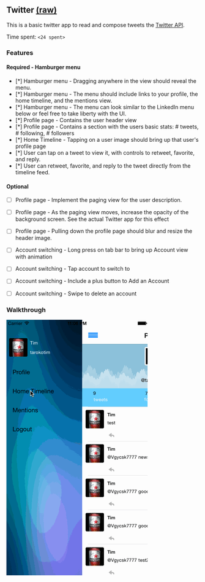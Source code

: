 ## Twitter [(raw)](https://gist.githubusercontent.com/timothy1ee/b9b1860c8ecb4b0b1c18/raw/2adc3f63677d81644e00245cee891eee88907767/gistfile1.md)

This is a basic twitter app to read and compose tweets the [Twitter API](https://apps.twitter.com/).

Time spent: `<24 spent>`

### Features

#### Required - Hamburger menu

- [*] Hamburger menu - Dragging anywhere in the view should reveal the menu. 
- [*] Hamburger menu - The menu should include links to your profile, the home timeline, and the mentions view.
- [*] Hamburger menu - The menu can look similar to the LinkedIn menu below or feel free to take liberty with the UI.
- [*] Profile page - Contains the user header view
- [*] Profile page - Contains a section with the users basic stats: # tweets, # following, # followers
- [*] Home Timeline - Tapping on a user image should bring up that user's profile page
- [*] User can tap on a tweet to view it, with controls to retweet, favorite, and reply.
- [*] User can retweet, favorite, and reply to the tweet directly from the timeline feed.

#### Optional

- [ ] Profile page - Implement the paging view for the user description.
- [ ] Profile page - As the paging view moves, increase the opacity of the background screen. See the actual Twitter app for this effect
- [ ] Profile page - Pulling down the profile page should blur and resize the header image.
- [ ] Account switching - Long press on tab bar to bring up Account view with animation
- [ ] Account switching - Tap account to switch to
- [ ] Account switching - Include a plus button to Add an Account
- [ ] Account switching - Swipe to delete an account


### Walkthrough

![Video Walkthrough](twitterapp2.gif)
